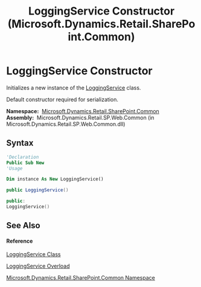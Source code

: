 ﻿---
title: LoggingService Constructor  (Microsoft.Dynamics.Retail.SharePoint.Common)
TOCTitle: LoggingService Constructor
ms:assetid: M:Microsoft.Dynamics.Retail.SharePoint.Common.LoggingService.#ctor
ms:mtpsurl: https://technet.microsoft.com/en-us/library/microsoft.dynamics.retail.sharepoint.common.loggingservice.loggingservice(v=AX.60)
ms:contentKeyID: 62207586
ms.date: 05/18/2015
mtps_version: v=AX.60
dev_langs:
- vb
- csharp
- c++
---

# LoggingService Constructor

Initializes a new instance of the [LoggingService](loggingservice-class-microsoft-dynamics-retail-sharepoint-common.md) class.

Default constructor required for serialization.

**Namespace:**  [Microsoft.Dynamics.Retail.SharePoint.Common](microsoft-dynamics-retail-sharepoint-common-namespace.md)  
**Assembly:**  Microsoft.Dynamics.Retail.SP.Web.Common (in Microsoft.Dynamics.Retail.SP.Web.Common.dll)

## Syntax

``` vb
'Declaration
Public Sub New
'Usage

Dim instance As New LoggingService()
```

``` csharp
public LoggingService()
```

``` c++
public:
LoggingService()
```

## See Also

#### Reference

[LoggingService Class](loggingservice-class-microsoft-dynamics-retail-sharepoint-common.md)

[LoggingService Overload](loggingservice-constructor-microsoft-dynamics-retail-sharepoint-common.md)

[Microsoft.Dynamics.Retail.SharePoint.Common Namespace](microsoft-dynamics-retail-sharepoint-common-namespace.md)

